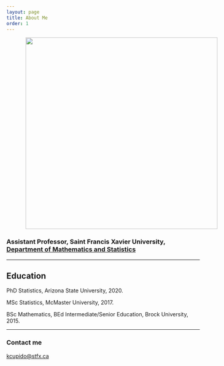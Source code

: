 ```yaml
---
layout: page
title: About Me
order: 1
---
```



<img align="center" hspace="50" height = "500" src="https://cupidok.github.io/images/KC.jpg" /> 


### Assistant Professor, Saint Francis Xavier University, <a href="http://www2.mystfx.ca/math-stats/mathematics-statistics">Department of Mathematics and Statistics</a>



<hr>





## Education

PhD Statistics, Arizona State University, 2020.

MSc Statistics, McMaster University, 2017.

BSc Mathematics, BEd Intermediate/Senior Education, Brock University, 2015.
<hr>




### Contact me

[kcupido@stfx.ca](mailto:kcupido@stfx.ca)
